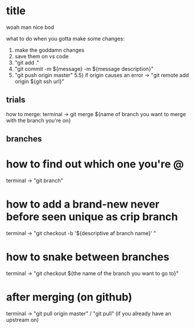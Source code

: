 # title

woah man nice bod

what to do when you gotta make some changes:

1) make the goddamn changes
2) save them on vs code
3) "git add ."
4) "git commit -m ${message} -m ${message description}"
5) "git push origin master"
    5.5) if origin causes an error -> "git remote add origin ${git ssh url}"

## trials

how to merge: terminal -> git merge ${name of branch you want to merge with the branch you're on}

## branches

# how to find out which one you're @
terminal -> "git branch"

# how to add a brand-new never before seen unique as crip branch
terminal -> "git checkout -b '${descriptive af branch name}' "

# how to snake between branches
terminal -> "git checkout ${the name of the branch you want to go to}"

# after merging (on github)
terminal -> "git pull origin master" / "git pull" (if you already have an upstream on)